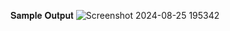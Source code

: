 𝐒𝐚𝐦𝐩𝐥𝐞 𝐎𝐮𝐭𝐩𝐮𝐭
![Screenshot 2024-08-25 195342](https://github.com/user-attachments/assets/190c7409-da77-4111-90f7-41bbc4a7df0b)
